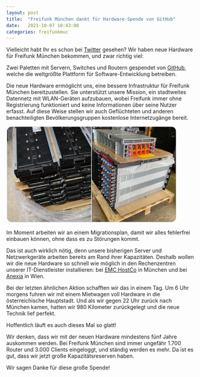 ```yaml
---
layout: post
title:  "Freifunk München dankt für Hardware-Spende von GitHub"
date:   2021-10-07 10:43:00
categories: freifunkmuc
---
```


Vielleicht habt Ihr es schon bei [Twitter](https://twitter.com/FreifunkMUC/status/1406616494230880256?s=20) gesehen?
Wir haben neue Hardware für Freifunk München bekommen, und zwar richtig viel:

Zwei Paletten mit Servern, Switches und Routern gespendet von [GitHub](https://github.com/), welche die weltgrößte Plattform für Software-Entwicklung betreiben.

Die neue Hardware ermöglicht uns, eine bessere Infrastruktur für Freifunk München bereitzustellen. Sie unterstützt unsere Mission, ein stadtweites Datennetz mit WLAN-Geräten aufzubauen, wobei Freifunk immer ohne Registrierung funktioniert und keine Informationen über seine Nutzer erfasst. Auf diese Weise stellen wir auch Geflüchteten und anderen benachteiligten Bevölkerungsgruppen kostenlose Internetzugänge bereit.

![Server](/assets/posts/2021-10-07-servers-github.png)

Im Moment arbeiten wir an einem Migrationsplan, damit wir alles fehlerfrei einbauen können, ohne dass es zu Störungen kommt.

Das ist auch wirklich nötig, denn unsere bisherigen Server und Netzwerkgeräte arbeiten bereits am Rand ihrer Kapazitäten.
Deshalb wollen wir die neue Hardware so schnell wie möglich in den Rechenzentren unserer IT-Dienstleister installieren:
bei [EMC HostCo](https://emc-hostco.de/de/) in München und bei [Anexia](https://anexia.com/de/) in Wien.

Bei der letzten ähnlichen Aktion schafften wir das in einem Tag. Um 6 Uhr morgens fuhren wir mit einem Mietwagen voll Hardware in die österreichische Hauptstadt.
Und als wir gegen 22 Uhr zurück nach München kamen, hatten wir 980 Kilometer zurückgelegt und die neue Technik lief perfekt.

Hoffentlich läuft es auch dieses Mal so glatt!

Wir denken, dass wir mit der neuen Hardware mindestens fünf Jahre auskommen werden. Bei Freifunk München sind immer ungefähr 1.700 Router und 3.000 Clients eingeloggt, und ständig werden es mehr. Da ist es gut, dass wir jetzt große Kapazitätsreserven haben.

Wir sagen Danke für diese große Spende!
